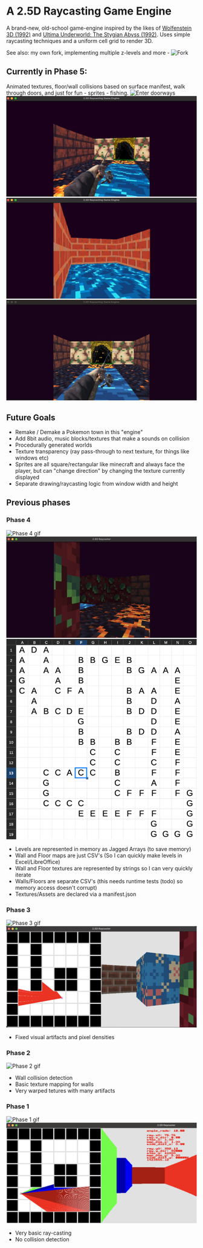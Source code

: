 # A 2.5D Raycasting Game Engine

A brand-new, old-school game-engine inspired by the likes of [Wolfenstein 3D (1992)](https://en.wikipedia.org/wiki/Wolfenstein_3D) and [Ultima Underworld: The Stygian Abyss (1992)](https://en.wikipedia.org/wiki/Ultima_Underworld:_The_Stygian_Abyss). Uses simple raycasting techniques and a uniform cell grid to render 3D.

See also: my own fork, implementing multiple z-levels and more - ![Fork](https://github.com/con-dog/chunked-z-level-raycaster)

## Currently in Phase 5:
Animated textures, floor/wall collisions based on surface manifest, walk through doors, and just for fun - sprites - fishing.
![Enter doorways](https://github.com/con-dog/2.5D-raycasting-engine/blob/bbd244dfad4aa5922a7ad20163d3f4f63874540f/_media/phase-5/doors.gif)
![Phase 5 fishing gif](https://github.com/con-dog/2.5D-raycasting-engine/blob/35efbffc349788171c625aecd9ae6a6f2db17518/_media/phase-5/fishing-time.gif)
![Phase 5 gif](https://github.com/con-dog/2.5D-raycasting-engine/blob/3e8615c0fbabc73b51672c1551a10ede91257603/_media/phase-5/phase-5.gif)
![Phase 5 image](https://github.com/con-dog/2.5D-raycasting-engine/blob/6f3023fa86f8d4a3338c96a77d64b92d55bdabc6/_media/phase-5/fishing-time.png)

## Future Goals
- Remake / Demake a Pokemon town in this "engine"
- Add 8bit audio, music blocks/textures that make a sounds on collision
- Procedurally generated worlds
- Texture transparency (ray pass-through to next texture, for things like windows etc)
- Sprites are all square/rectangular like minecraft and always face the player, but can "change direction" by changing the texture currently displayed
- Separate drawing/raycasting logic from window width and height

## Previous phases
### Phase 4 

![Phase 4 gif](https://github.com/con-dog/2.5D-raycasting-engine/blob/1401433f57d4c0c732b924adf9c13507f07d32c8/_media/phase-4/phase-4.gif)
![Phase 4 image](https://github.com/con-dog/2.5D-raycasting-engine/blob/1401433f57d4c0c732b924adf9c13507f07d32c8/_media/phase-4/phase-4.png)
![Example level](https://github.com/con-dog/2.5D-raycasting-engine/blob/5c857ba532ab42b13a76408c7c08f4a9628c7d98/_media/phase-4/example-level.png)

- Levels are represented in memory as Jagged Arrays (to save memory)
- Wall and Floor maps are just CSV's (So I can quickly make levels in Excel/LibreOffice)
- Wall and Floor textures are represented by strings so I can very quickly iterate
- Walls/Floors are separate CSV's (this needs runtime tests (todo) so memory access doesn't corrupt)
- Textures/Assets are declared via a manifest.json

### Phase 3

![Phase 3 gif](https://github.com/con-dog/2.5D-raycasting-engine/blob/5c857ba532ab42b13a76408c7c08f4a9628c7d98/_media/phase-3/Screen%20Recording%202025-01-06%20at%207.53.50%E2%80%AFPM.gif)
![Phase 3 image](https://github.com/con-dog/2.5D-raycasting-engine/blob/5c857ba532ab42b13a76408c7c08f4a9628c7d98/_media/phase-3/phase-3.png)

- Fixed visual artifacts and pixel densities

### Phase 2

![Phase 2 gif](https://github.com/con-dog/2.5D-raycasting-engine/blob/5c857ba532ab42b13a76408c7c08f4a9628c7d98/_media/phase-2/phase-2.gif)

- Wall collision detection
- Basic texture mapping for walls
- Very warped tetures with many artifacts

### Phase 1

![Phase 1 gif](https://github.com/con-dog/2.5D-raycasting-engine/blob/5c857ba532ab42b13a76408c7c08f4a9628c7d98/_media/phase-1/phase-1.gif)
![Phase 1 image](https://github.com/con-dog/2.5D-raycasting-engine/blob/5c857ba532ab42b13a76408c7c08f4a9628c7d98/_media/phase-1/phase-1.png)

- Very basic ray-casting
- No collision detection
